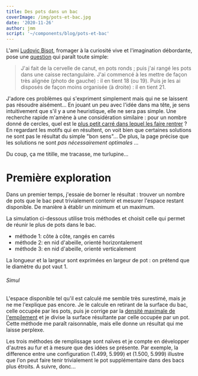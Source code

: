 ```yaml
---
title: Des pots dans un bac
coverImage: /img/pots-et-bac.jpg
date: '2020-11-26'
author: jmm
script: '~/components/blog/pots-et-bac'
---
```


L'ami [Ludovic Bisot](https://www.toutunfromage.com/), fromager à la curiosité
vive et l'imagination débordante,
pose une [question](https://www.facebook.com/photo?fbid=3521366061277722&set=a.104415532972809)
qui paraît toute simple:

> J'ai fait de la cervelle de canut, en pots ronds ; puis j'ai rangé les pots
> dans une caisse rectangulaire. J'ai commencé à les mettre de façon très alignée
> (photo de gauche) : il en tient 18 (ou 19). Puis je les ai disposés de façon
> moins organisée (à droite) : il en tient 21.

J'adore ces problèmes qui s'expriment simplement mais qui ne se laissent pas
résoudre aisément... En jouant un peu avec l'idée dans ma tête, je sens
intuitivement que s'il y a une heuristique, elle ne sera pas simple.  Une
recherche rapide m'amène à une considération similaire : pour un nombre donné
de cercles, quel est le [plus petit carré dans lequel les faire rentrer](https://fr.wikipedia.org/wiki/Empilement_de_cercles_dans_un_carr%C3%A9) ? En regardant les motifs qui en
résultent, on voit bien que certaines solutions ne sont pas le résultat du
simple "bon sens"... De plus, la page précise que les solutions ne sont _pas
nécessairement optimales_ ...

Du coup, ça me titille, me tracasse, me turlupine...

# Première exploration

Dans un premier temps, j'essaie de borner le résultat : trouver un nombre de
pots que le bac peut trivialement contenir et mesurer l'espace restant
disponible. De manière à établir un minimum et un maximum.

La simulation ci-dessous utilise trois méthodes et choisit celle qui permet
de réunir le plus de pots dans le bac.

  - méthode 1: côte à côte, rangés en carrés
  - méthode 2: en nid d'abeille, orienté horizontalement
  - méthode 3: en nid d'abeille, orienté verticalement

La longueur et la largeur sont exprimées en largeur de pot : on prétend que le
diamètre du pot vaut 1.

###### Simul

L'espace disponible tel qu'il est calculé me semble très surestimé, mais je
ne me l'explique pas encore. Je le calcule en retirant de la surface du bac,
celle occupée par les pots, puis je corrige par la [densité maximale de
l'empilement](https://fr.wikipedia.org/wiki/Empilement_compact) et je divise la
surface résultante par celle occupée par un pot. Cette méthode me paraît
raisonnable, mais elle donne un résultat qui me laisse perplexe.

Les trois méthodes de remplissage sont naïves et je compte en développer
d'autres au fur et à mesure que des idées se présente. Par exemple, la difference
entre une configuration (1.499, 5.999) et (1.500, 5.999) illustre que l'on peut
faire tenir trivialement le pot supplémentaire dans des bacs plus étroits.
A suivre, donc...
